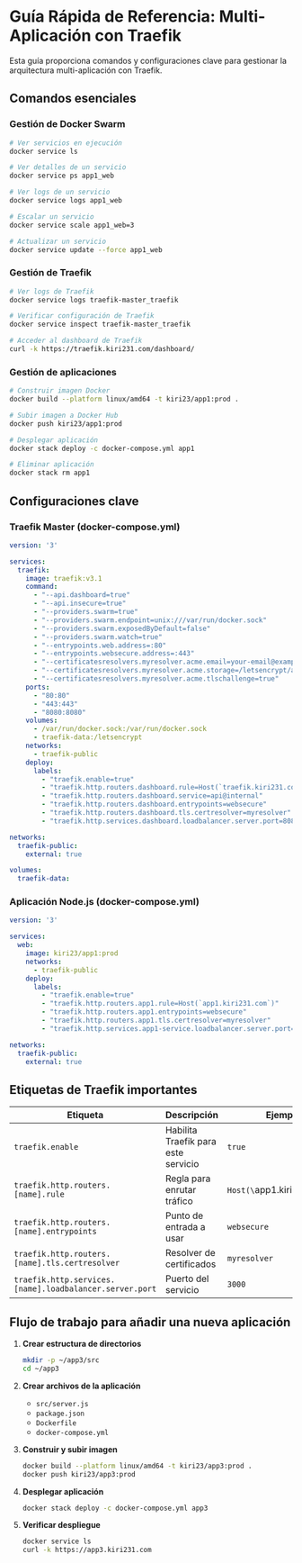 # Guía Rápida de Referencia: Multi-Aplicación con Traefik

Esta guía proporciona comandos y configuraciones clave para gestionar la arquitectura multi-aplicación con Traefik.

## Comandos esenciales

### Gestión de Docker Swarm

```bash
# Ver servicios en ejecución
docker service ls

# Ver detalles de un servicio
docker service ps app1_web

# Ver logs de un servicio
docker service logs app1_web

# Escalar un servicio
docker service scale app1_web=3

# Actualizar un servicio
docker service update --force app1_web
```

### Gestión de Traefik

```bash
# Ver logs de Traefik
docker service logs traefik-master_traefik

# Verificar configuración de Traefik
docker service inspect traefik-master_traefik

# Acceder al dashboard de Traefik
curl -k https://traefik.kiri231.com/dashboard/
```

### Gestión de aplicaciones

```bash
# Construir imagen Docker
docker build --platform linux/amd64 -t kiri23/app1:prod .

# Subir imagen a Docker Hub
docker push kiri23/app1:prod

# Desplegar aplicación
docker stack deploy -c docker-compose.yml app1

# Eliminar aplicación
docker stack rm app1
```

## Configuraciones clave

### Traefik Master (docker-compose.yml)

```yaml
version: '3'

services:
  traefik:
    image: traefik:v3.1
    command:
      - "--api.dashboard=true"
      - "--api.insecure=true"
      - "--providers.swarm=true"
      - "--providers.swarm.endpoint=unix:///var/run/docker.sock"
      - "--providers.swarm.exposedByDefault=false"
      - "--providers.swarm.watch=true"
      - "--entrypoints.web.address=:80"
      - "--entrypoints.websecure.address=:443"
      - "--certificatesresolvers.myresolver.acme.email=your-email@example.com"
      - "--certificatesresolvers.myresolver.acme.storage=/letsencrypt/acme.json"
      - "--certificatesresolvers.myresolver.acme.tlschallenge=true"
    ports:
      - "80:80"
      - "443:443"
      - "8080:8080"
    volumes:
      - /var/run/docker.sock:/var/run/docker.sock
      - traefik-data:/letsencrypt
    networks:
      - traefik-public
    deploy:
      labels:
        - "traefik.enable=true"
        - "traefik.http.routers.dashboard.rule=Host(`traefik.kiri231.com`)"
        - "traefik.http.routers.dashboard.service=api@internal"
        - "traefik.http.routers.dashboard.entrypoints=websecure"
        - "traefik.http.routers.dashboard.tls.certresolver=myresolver"
        - "traefik.http.services.dashboard.loadbalancer.server.port=8080"

networks:
  traefik-public:
    external: true

volumes:
  traefik-data:
```

### Aplicación Node.js (docker-compose.yml)

```yaml
version: '3'

services:
  web:
    image: kiri23/app1:prod
    networks:
      - traefik-public
    deploy:
      labels:
        - "traefik.enable=true"
        - "traefik.http.routers.app1.rule=Host(`app1.kiri231.com`)"
        - "traefik.http.routers.app1.entrypoints=websecure"
        - "traefik.http.routers.app1.tls.certresolver=myresolver"
        - "traefik.http.services.app1-service.loadbalancer.server.port=3000"

networks:
  traefik-public:
    external: true
```

## Etiquetas de Traefik importantes

| Etiqueta | Descripción | Ejemplo |
|----------|-------------|---------|
| `traefik.enable` | Habilita Traefik para este servicio | `true` |
| `traefik.http.routers.[name].rule` | Regla para enrutar tráfico | `Host(\`app1.kiri231.com\`)` |
| `traefik.http.routers.[name].entrypoints` | Punto de entrada a usar | `websecure` |
| `traefik.http.routers.[name].tls.certresolver` | Resolver de certificados | `myresolver` |
| `traefik.http.services.[name].loadbalancer.server.port` | Puerto del servicio | `3000` |

## Flujo de trabajo para añadir una nueva aplicación

1. **Crear estructura de directorios**
   ```bash
   mkdir -p ~/app3/src
   cd ~/app3
   ```

2. **Crear archivos de la aplicación**
   - `src/server.js`
   - `package.json`
   - `Dockerfile`
   - `docker-compose.yml`

3. **Construir y subir imagen**
   ```bash
   docker build --platform linux/amd64 -t kiri23/app3:prod .
   docker push kiri23/app3:prod
   ```

4. **Desplegar aplicación**
   ```bash
   docker stack deploy -c docker-compose.yml app3
   ```

5. **Verificar despliegue**
   ```bash
   docker service ls
   curl -k https://app3.kiri231.com
   ```
